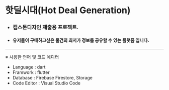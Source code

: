 핫딜시대(Hot Deal Generation)
=======

- ### 캡스톤디자인 제출용 프로젝트.

- #### 유저들이 구매하고싶은 물건의 최저가 정보를 공유할 수 있는 플랫폼 입니다.

<hr>

※ 사용한 언어 및 코드 에디터
- Language : dart
- Framwork : flutter
- Database : Firebase Firestore, Storage
- Code Editor : Visual Studio Code





